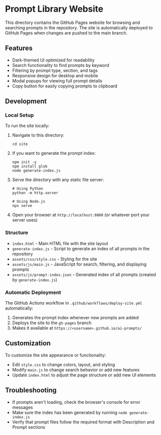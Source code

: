 # Prompt Library Website

This directory contains the GitHub Pages website for browsing and searching prompts in the repository. The site is automatically deployed to GitHub Pages when changes are pushed to the main branch.

## Features

- Dark-themed UI optimized for readability
- Search functionality to find prompts by keyword
- Filtering by prompt type, section, and tags
- Responsive design for desktop and mobile
- Modal popups for viewing full prompt details
- Copy button for easily copying prompts to clipboard

## Development

### Local Setup

To run the site locally:

1. Navigate to this directory:
   ```
   cd site
   ```

2. If you want to generate the prompt index:
   ```
   npm init -y
   npm install glob
   node generate-index.js
   ```

3. Serve the directory with any static file server:
   ```
   # Using Python
   python -m http.server
   
   # Using Node.js
   npx serve
   ```

4. Open your browser at `http://localhost:8000` (or whatever port your server uses)

### Structure

- `index.html` - Main HTML file with the site layout
- `generate-index.js` - Script to generate an index of all prompts in the repository
- `assets/css/style.css` - Styling for the site
- `assets/js/main.js` - JavaScript for search, filtering, and displaying prompts
- `assets/js/prompt-index.json` - Generated index of all prompts (created by `generate-index.js`)

### Automatic Deployment

The GitHub Actions workflow in `.github/workflows/deploy-site.yml` automatically:

1. Generates the prompt index whenever new prompts are added
2. Deploys the site to the `gh-pages` branch
3. Makes it available at `https://<username>.github.io/ai-prompts/`

## Customization

To customize the site appearance or functionality:

- Edit `style.css` to change colors, layout, and styling
- Modify `main.js` to change search behavior or add new features
- Update `index.html` to adjust the page structure or add new UI elements

## Troubleshooting

- If prompts aren't loading, check the browser's console for error messages
- Make sure the index has been generated by running `node generate-index.js`
- Verify that prompt files follow the required format with Description and Prompt sections 